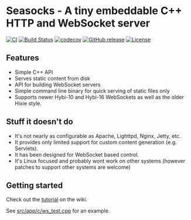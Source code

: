 Seasocks - A tiny embeddable C++ HTTP and WebSocket server
==========================================================

[![CI](https://github.com/mattgodbolt/seasocks/workflows/ci/badge.svg)](https://github.com/mattgodbolt/seasocks/actions)
[![Build Status](https://travis-ci.org/mattgodbolt/seasocks.svg?branch=master)](https://travis-ci.org/mattgodbolt/seasocks)
[![codecov](https://codecov.io/gh/mattgodbolt/seasocks/branch/master/graph/badge.svg)](https://codecov.io/gh/mattgodbolt/seasocks)
[![GitHub release](https://img.shields.io/github/release/mattgodbolt/seasocks.svg)](https://github.com/mattgodbolt/seasocks/releases)
[![License](https://img.shields.io/badge/license-BSD-yellow.svg)](LICENSE)

Features
--------
* Simple C++ API
* Serves static content from disk
* API for building WebSocket servers
* Simple command line binary for quick serving of static files only
* Supports newer Hybi-10 and Hybi-16 WebSockets as well as the older Hixie style.

Stuff it doesn't do
-------------------
* It's not nearly as configurable as Apache, Lighttpd, Nginx, Jetty, etc.
* It provides only limited support for custom content generation (e.g. Servlets).
* It has been designed for WebSocket based control.
* It's Linux focused and probably wont work on other systems (however patches to support other systems are welcome)

Getting started
---------------
Check out the [tutorial](https://github.com/mattgodbolt/seasocks/wiki/Seasocks-quick-tutorial) on the wiki.

See [src/app/c/ws_test.cpp](https://github.com/mattgodbolt/seasocks/blob/master/src/app/c/ws_test.cpp) for an example.
